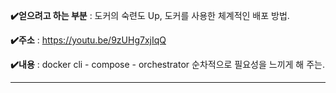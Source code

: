 **✔️얻으려고 하는 부분** : 도커의 숙련도 Up, 도커를 사용한 체계적인 배포 방법.

**✔️주소** : https://youtu.be/9zUHg7xjIqQ

**✔️내용** : docker cli - compose - orchestrator 순차적으로 필요성을 느끼게 해 주는.

---
